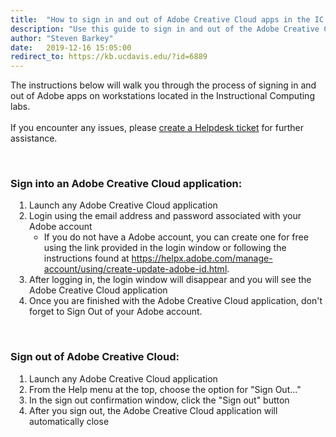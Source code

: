 ```yaml
---
title:  "How to sign in and out of Adobe Creative Cloud apps in the IC Labs"
description: "Use this guide to sign in and out of the Adobe Creative Cloud apps in the Instructional Computing Labs."
author: "Steven Barkey"
date:   2019-12-16 15:05:00
redirect_to: https://kb.ucdavis.edu/?id=6889
---
```

<p>The instructions below will walk you through the process of signing in and out of Adobe apps on workstations located in the Instructional Computing labs.<br /><br />If you encounter any issues, please <a class="external-link" href="https://caeshelp.ucdavis.edu" target="_blank">create a Helpdesk ticket</a> for further assistance.</p>
<br />
<h3>Sign into an Adobe Creative Cloud application:</h3>
<ol style="PADDING-LEFT: 30px">
  <li>Launch any Adobe Creative Cloud application</li>
  <li>Login using the email address and password associated with your Adobe account
    <ul>
      <li>If you do not have a Adobe account, you can create one for free using the link provided in the login window or following the instructions found at <a class="external-link" href="https://helpx.adobe.com/manage-account/using/create-update-adobe-id.html" target="_blank">https://helpx.adobe.com/manage-account/using/create-update-adobe-id.html</a>.</li>
    </ul>
  </li>
  <li>After logging in, the login window will disappear and you will see the Adobe Creative Cloud application</li>
  <li>Once you are finished with the Adobe Creative Cloud application, don't forget to Sign Out of your Adobe account.</li>
</ol>
<br />
<h3>Sign out of Adobe Creative Cloud:</h3>
<ol style="PADDING-LEFT: 30px">
  <li>Launch any Adobe Creative Cloud application</li>
  <li>From the Help menu at the top, choose the option for "Sign Out..."</li>
  <li>In the sign out confirmation window, click the "Sign out" button</li>
  <li>After you sign out, the Adobe Creative Cloud application will automatically close</li>
</ol>
